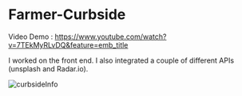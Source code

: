 # Farmer-Curbside
Video Demo : https://www.youtube.com/watch?v=7TEkMyRLvDQ&feature=emb_title

I worked on the front end. I also integrated a couple of different APIs (unsplash and Radar.io).

![curbsideInfo](https://user-images.githubusercontent.com/45616379/80984327-8f07cd80-8de2-11ea-9847-26bd0187bbd8.jpeg)
